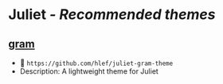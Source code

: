# Juliet *- Recommended themes*

## [gram](https://github.com/hlef/juliet-gram-theme)
 * :link: `https://github.com/hlef/juliet-gram-theme`
 * Description: A lightweight theme for Juliet
